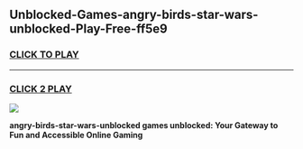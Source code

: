 
## Unblocked-Games-angry-birds-star-wars-unblocked-Play-Free-ff5e9
<h3>
<a href="https://premium76.site?title=angry-birds-star-wars-unblocked&ref=21A">CLICK TO PLAY</a></h3>
<hr>

<h3>
<a href="https://premium76.site?title=angry-birds-star-wars-unblocked&ref=21A">CLICK 2 PLAY</a>
  
</h3>

<a href="https://premium76.site?title=angry-birds-star-wars-unblocked&ref=21A"><img src="https://clearcache.store/games.png"></a>


**angry-birds-star-wars-unblocked games unblocked: Your Gateway to Fun and Accessible Online Gaming**
